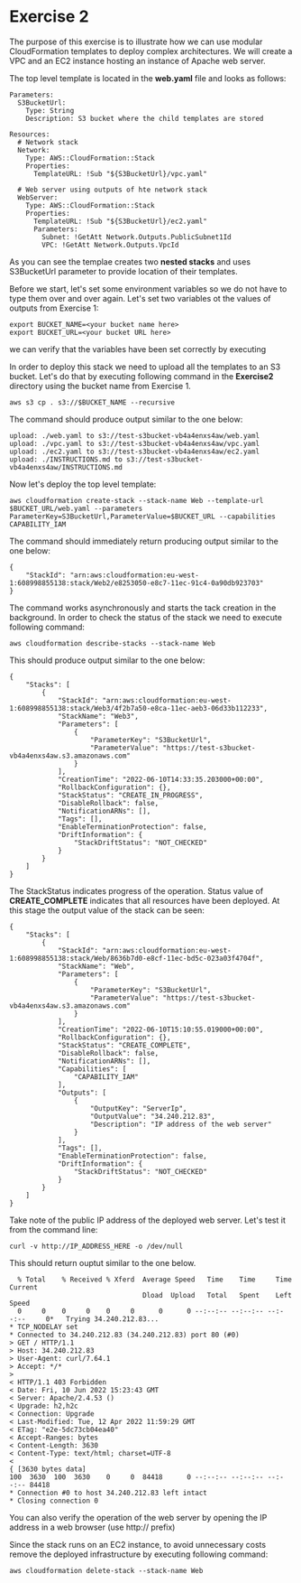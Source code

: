 # Exercise 2

The purpose of this exercise is to illustrate how we can use modular CloudFormation templates to deploy complex architectures. We will create a VPC and an EC2 instance hosting an instance of Apache web server.

The top level template is located in the **web.yaml** file and looks as follows:

```
Parameters:
  S3BucketUrl:
    Type: String
    Description: S3 bucket where the child templates are stored

Resources:
  # Network stack
  Network:
    Type: AWS::CloudFormation::Stack
    Properties:
      TemplateURL: !Sub "${S3BucketUrl}/vpc.yaml"

  # Web server using outputs of hte network stack
  WebServer:
    Type: AWS::CloudFormation::Stack
    Properties:
      TemplateURL: !Sub "${S3BucketUrl}/ec2.yaml"
      Parameters:
        Subnet: !GetAtt Network.Outputs.PublicSubnet1Id
        VPC: !GetAtt Network.Outputs.VpcId
```

As you can see the templae creates two **nested stacks** and uses S3BucketUrl parameter to provide location of their templates.

Before we start, let's set some environment variables so we do not have to type them over and over again. Let's set two variables ot the values of outputs from Exercise 1:

```
export BUCKET_NAME=<your bucket name here>
export BUCKET_URL=<your bucket URL here>
```

we can verify that the variables have been set correctly by executing 

In order to deploy this stack we need to upload all the templates to an S3 bucket. Let's do that by executing following command in the **Exercise2** directory using the bucket name from Exercise 1.
```
aws s3 cp . s3://$BUCKET_NAME --recursive
```

The command should produce output similar to the one below:
```
upload: ./web.yaml to s3://test-s3bucket-vb4a4enxs4aw/web.yaml  
upload: ./vpc.yaml to s3://test-s3bucket-vb4a4enxs4aw/vpc.yaml  
upload: ./ec2.yaml to s3://test-s3bucket-vb4a4enxs4aw/ec2.yaml 
upload: ./INSTRUCTIONS.md to s3://test-s3bucket-vb4a4enxs4aw/INSTRUCTIONS.md
```

Now let's deploy the top level template:

```
aws cloudformation create-stack --stack-name Web --template-url $BUCKET_URL/web.yaml --parameters ParameterKey=S3BucketUrl,ParameterValue=$BUCKET_URL --capabilities CAPABILITY_IAM
```

The command should immediately return producing output similar to the one below:

```
{
    "StackId": "arn:aws:cloudformation:eu-west-1:608998855138:stack/Web2/e8253050-e8c7-11ec-91c4-0a90db923703"
}
```

The command works asynchronously and starts the tack creation in the background. In order to check the status of the stack we need to execute following command:

```
aws cloudformation describe-stacks --stack-name Web
```

This should produce output similar to the one below:

```
{
    "Stacks": [
        {
            "StackId": "arn:aws:cloudformation:eu-west-1:608998855138:stack/Web3/4f2b7a50-e8ca-11ec-aeb3-06d33b112233",
            "StackName": "Web3",
            "Parameters": [
                {
                    "ParameterKey": "S3BucketUrl",
                    "ParameterValue": "https://test-s3bucket-vb4a4enxs4aw.s3.amazonaws.com"
                }
            ],
            "CreationTime": "2022-06-10T14:33:35.203000+00:00",
            "RollbackConfiguration": {},
            "StackStatus": "CREATE_IN_PROGRESS",
            "DisableRollback": false,
            "NotificationARNs": [],
            "Tags": [],
            "EnableTerminationProtection": false,
            "DriftInformation": {
                "StackDriftStatus": "NOT_CHECKED"
            }
        }
    ]
}
```

The StackStatus indicates progress of the operation. Status value of **CREATE_COMPLETE** indicates that all resources have been deployed. At this stage the output value of the stack can be seen:

```
{
    "Stacks": [
        {
            "StackId": "arn:aws:cloudformation:eu-west-1:608998855138:stack/Web/8636b7d0-e8cf-11ec-bd5c-023a03f4704f",
            "StackName": "Web",
            "Parameters": [
                {
                    "ParameterKey": "S3BucketUrl",
                    "ParameterValue": "https://test-s3bucket-vb4a4enxs4aw.s3.amazonaws.com"
                }
            ],
            "CreationTime": "2022-06-10T15:10:55.019000+00:00",
            "RollbackConfiguration": {},
            "StackStatus": "CREATE_COMPLETE",
            "DisableRollback": false,
            "NotificationARNs": [],
            "Capabilities": [
                "CAPABILITY_IAM"
            ],
            "Outputs": [
                {
                    "OutputKey": "ServerIp",
                    "OutputValue": "34.240.212.83",
                    "Description": "IP address of the web server"
                }
            ],
            "Tags": [],
            "EnableTerminationProtection": false,
            "DriftInformation": {
                "StackDriftStatus": "NOT_CHECKED"
            }
        }
    ]
}
```

Take note of the public IP address of the deployed web server. Let's test it from the command line:

```
curl -v http://IP_ADDRESS_HERE -o /dev/null
```

This should return ouptut similar to the one below. 

```
  % Total    % Received % Xferd  Average Speed   Time    Time     Time  Current
                                 Dload  Upload   Total   Spent    Left  Speed
  0     0    0     0    0     0      0      0 --:--:-- --:--:-- --:--:--     0*   Trying 34.240.212.83...
* TCP_NODELAY set
* Connected to 34.240.212.83 (34.240.212.83) port 80 (#0)
> GET / HTTP/1.1
> Host: 34.240.212.83
> User-Agent: curl/7.64.1
> Accept: */*
> 
< HTTP/1.1 403 Forbidden
< Date: Fri, 10 Jun 2022 15:23:43 GMT
< Server: Apache/2.4.53 ()
< Upgrade: h2,h2c
< Connection: Upgrade
< Last-Modified: Tue, 12 Apr 2022 11:59:29 GMT
< ETag: "e2e-5dc73cb04ea40"
< Accept-Ranges: bytes
< Content-Length: 3630
< Content-Type: text/html; charset=UTF-8
< 
{ [3630 bytes data]
100  3630  100  3630    0     0  84418      0 --:--:-- --:--:-- --:--:-- 84418
* Connection #0 to host 34.240.212.83 left intact
* Closing connection 0
```

You can also verify the operation of the web server by opening the IP address in a web browser (use http:// prefix)

Since the stack runs on an EC2 instance, to avoid unnecessary costs remove the deployed infrastructure by executing following command:

```
aws cloudformation delete-stack --stack-name Web
```